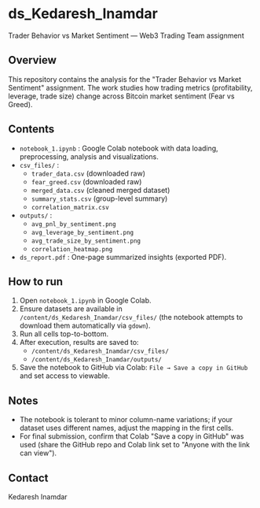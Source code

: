 # ds_Kedaresh_Inamdar
Trader Behavior vs Market Sentiment — Web3 Trading Team assignment

## Overview
This repository contains the analysis for the "Trader Behavior vs Market Sentiment" assignment. The work studies how trading metrics (profitability, leverage, trade size) change across Bitcoin market sentiment (Fear vs Greed).

## Contents
- `notebook_1.ipynb` : Google Colab notebook with data loading, preprocessing, analysis and visualizations.
- `csv_files/` :
  - `trader_data.csv` (downloaded raw)
  - `fear_greed.csv` (downloaded raw)
  - `merged_data.csv` (cleaned merged dataset)
  - `summary_stats.csv` (group-level summary)
  - `correlation_matrix.csv`
- `outputs/` :
  - `avg_pnl_by_sentiment.png`
  - `avg_leverage_by_sentiment.png`
  - `avg_trade_size_by_sentiment.png`
  - `correlation_heatmap.png`
- `ds_report.pdf` : One-page summarized insights (exported PDF).

## How to run
1. Open `notebook_1.ipynb` in Google Colab.
2. Ensure datasets are available in `/content/ds_Kedaresh_Inamdar/csv_files/` (the notebook attempts to download them automatically via `gdown`).
3. Run all cells top-to-bottom.
4. After execution, results are saved to:
   - `/content/ds_Kedaresh_Inamdar/csv_files/`
   - `/content/ds_Kedaresh_Inamdar/outputs/`
5. Save the notebook to GitHub via Colab: `File → Save a copy in GitHub` and set access to viewable.

## Notes
- The notebook is tolerant to minor column-name variations; if your dataset uses different names, adjust the mapping in the first cells.
- For final submission, confirm that Colab "Save a copy in GitHub" was used (share the GitHub repo and Colab link set to "Anyone with the link can view").

## Contact
Kedaresh Inamdar
